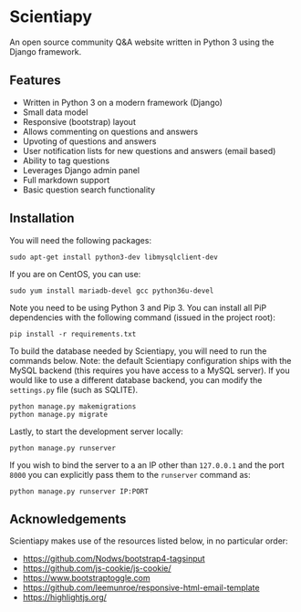 # Scientiapy
An open source community Q&A website written in Python 3 using the Django framework.

## Features
* Written in Python 3 on a modern framework (Django)
* Small data model
* Responsive (bootstrap) layout
* Allows commenting on questions and answers
* Upvoting of questions and answers
* User notification lists for new questions and answers (email based)
* Ability to tag questions
* Leverages Django admin panel
* Full markdown support
* Basic question search functionality

## Installation
You will need the following packages:
```
sudo apt-get install python3-dev libmysqlclient-dev
```

If you are on CentOS, you can use:
```
sudo yum install mariadb-devel gcc python36u-devel
```

Note you need to be using Python 3 and Pip 3. You can install all PiP dependencies with the following command (issued in the project root):
```
pip install -r requirements.txt
```

To build the database needed by Scientiapy, you will need to run the commands below. Note: the default Scientiapy configuration ships with the MySQL backend (this requires you have access to a MySQL server). If you would like to use a different database backend, you can modify the `settings.py` file (such as SQLITE).
```
python manage.py makemigrations
python manage.py migrate
```

Lastly, to start the development server locally:
```
python manage.py runserver
```

If you wish to bind the server to a an IP other than `127.0.0.1` and the port `8000` you can explicitly pass them to the `runserver` command as:

```
python manage.py runserver IP:PORT
```

## Acknowledgements
Scientiapy makes use of the resources listed below, in no particular order:

* https://github.com/Nodws/bootstrap4-tagsinput
* https://github.com/js-cookie/js-cookie/
* https://www.bootstraptoggle.com
* https://github.com/leemunroe/responsive-html-email-template
* https://highlightjs.org/
